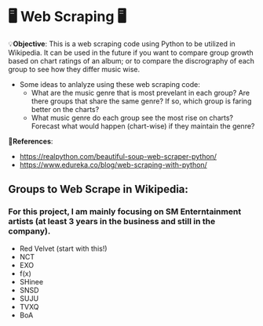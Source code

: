 # 🖥 Web Scraping 🖥

💡**Objective**: This is a web scraping code using Python to be utilized in Wikipedia. It can be used in the future if you want to compare group growth based on chart ratings of an album; or to compare the discrography of each group to see how they differ music wise.

- Some ideas to anlalyze using these web scraping code:
  - What are the music genre that is most prevelant in each group? Are there groups that share the same genre? If so, which group is faring better on the charts? 
  - What music genre do each group see the most rise on charts? Forecast what would happen (chart-wise) if they maintain the genre?

📜**References**:
- https://realpython.com/beautiful-soup-web-scraper-python/
- https://www.edureka.co/blog/web-scraping-with-python/

## Groups to Web Scrape in Wikipedia:
### For this project, I am mainly focusing on SM Enterntainment artists (at least 3 years in the business and still in the company).

- Red Velvet (start with this!)
- NCT
- EXO
- f(x)
- SHinee
- SNSD
- SUJU
- TVXQ
- BoA
